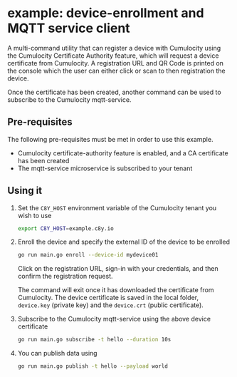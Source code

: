 # example: device-enrollment and MQTT service client

A multi-command utility that can register a device with Cumulocity using the Cumulocity Certificate Authority feature, which will request a device certificate from Cumulocity. A registration URL and QR Code is printed on the console which the user can either click or scan to then registration the device.

Once the certificate has been created, another command can be used to subscribe to the Cumulocity mqtt-service.

## Pre-requisites

The following pre-requisites must be met in order to use this example.

* Cumulocity certificate-authority feature is enabled, and a CA certificate has been created
* The mqtt-service microservice is subscribed to your tenant


## Using it

1. Set the `C8Y_HOST` environment variable of the Cumulocity tenant you wish to use

    ```sh
    export C8Y_HOST=example.c8y.io
    
    ```

1. Enroll the device and specify the external ID of the device to be enrolled

    ```sh
    go run main.go enroll --device-id mydevice01
    ```

    Click on the registration URL, sign-in with your credentials, and then confirm the registration request.

    The command will exit once it has downloaded the certificate from Cumulocity. The device certificate is saved in the local folder, `device.key` (private key) and the `device.crt` (public certificate). 

1. Subscribe to the Cumulocity mqtt-service using the above device certificate

    ```sh
    go run main.go subscribe -t hello --duration 10s
    ```

1. You can publish data using

    ```sh
    go run main.go publish -t hello --payload world
    ```
